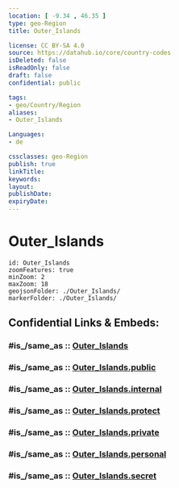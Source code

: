 ```yaml
---
location: [ -9.34 , 46.35 ] 
type: geo-Region
title: Outer_Islands

license: CC BY-SA 4.0
source: https://datahub.io/core/country-codes
isDeleted: false
isReadOnly: false
draft: false
confidential: public

tags:
- geo/Country/Region
aliases:
- Outer_Islands

Languages:
- de

cssclasses: geo-Region
publish: true
linkTitle: 
keywords: 
layout: 
publishDate: 
expiryDate: 
---
```


# Outer_Islands

```leaflet
id: Outer_Islands
zoomFeatures: true 
minZoom: 2 
maxZoom: 18
geojsonFolder: ./Outer_Islands/
markerFolder: ./Outer_Islands/
```


## Confidential Links & Embeds: 

### #is_/same_as :: [Outer_Islands](/_Standards/Earth/Continent/Africa/Africa~East/Seychelles/Regions~Seychelles/Outer_Islands.md) 

### #is_/same_as :: [Outer_Islands.public](/_public/Earth/Continent/Africa/Africa~East/Seychelles/Regions~Seychelles/Outer_Islands.public.md) 

### #is_/same_as :: [Outer_Islands.internal](/_internal/Earth/Continent/Africa/Africa~East/Seychelles/Regions~Seychelles/Outer_Islands.internal.md) 

### #is_/same_as :: [Outer_Islands.protect](/_protect/Earth/Continent/Africa/Africa~East/Seychelles/Regions~Seychelles/Outer_Islands.protect.md) 

### #is_/same_as :: [Outer_Islands.private](/_private/Earth/Continent/Africa/Africa~East/Seychelles/Regions~Seychelles/Outer_Islands.private.md) 

### #is_/same_as :: [Outer_Islands.personal](/_personal/Earth/Continent/Africa/Africa~East/Seychelles/Regions~Seychelles/Outer_Islands.personal.md) 

### #is_/same_as :: [Outer_Islands.secret](/_secret/Earth/Continent/Africa/Africa~East/Seychelles/Regions~Seychelles/Outer_Islands.secret.md)


